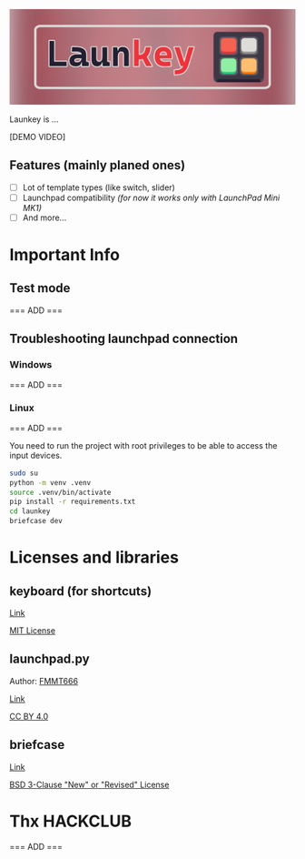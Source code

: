 ![LAUNKEY BANNER](https://raw.githubusercontent.com/Ja-Tar/Launkey/refs/heads/main/bannerSmall.png)

Launkey is ...

[DEMO VIDEO]

## Features (mainly planed ones)

- [ ] Lot of template types (like switch, slider)
- [ ] Launchpad compatibility *(for now it works only with LaunchPad Mini MK1)*
- [ ] And more...

# Important Info

## Test mode

=== ADD ===

## Troubleshooting launchpad connection

### Windows

=== ADD ===

### Linux

=== ADD ===

You need to run the project with root privileges to be able to access the input devices.
```bash
sudo su
python -m venv .venv
source .venv/bin/activate
pip install -r requirements.txt
cd launkey
briefcase dev
```

# Licenses and libraries

## keyboard (for shortcuts)
[Link](https://github.com/boppreh/keyboard?tab=MIT-1-ov-file)

[MIT License](https://github.com/boppreh/keyboard/blob/master/LICENSE.txt)

## launchpad.py
Author: [FMMT666](https://github.com/FMMT666)

[Link](https://github.com/FMMT666/launchpad.py)

[CC BY 4.0](https://github.com/FMMT666/launchpad.py/blob/master/LICENSE.txt)

## briefcase
[Link](https://github.com/beeware/briefcase)

[BSD 3-Clause "New" or "Revised" License](https://github.com/beeware/briefcase/blob/main/LICENSE)

# Thx HACKCLUB

=== ADD ===
